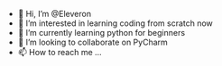 - 👋 Hi, I’m @Eleveron
- 👀 I’m interested in learning coding from scratch now
- 🌱 I’m currently learning python for beginners
- 💞️ I’m looking to collaborate on PyCharm
- 📫 How to reach me ...

<!---
Eleveron/Eleveron is a ✨ special ✨ repository because its `README.md` (this file) appears on your GitHub profile.
You can click the Preview link to take a look at your changes.
--->

